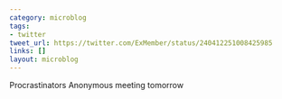 ```yaml
---
category: microblog
tags:
- twitter
tweet_url: https://twitter.com/ExMember/status/240412251008425985
links: []
layout: microblog
---
```

Procrastinators Anonymous meeting tomorrow
